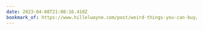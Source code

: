 ```yaml
---
date: 2023-04-08T21:08:16.410Z
bookmark_of: https://www.hillelwayne.com/post/weird-things-you-can-buy/
---
```

